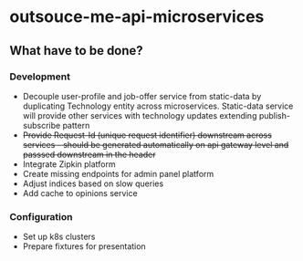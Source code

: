 # outsouce-me-api-microservices

## What have to be done?

### Development

- Decouple user-profile and job-offer service from static-data by duplicating Technology entity across microservices. Static-data service will provide other
  services with technology updates extending publish-subscribe pattern
- <s> Provide Request-Id (unique request identifier) downstream across services - should be generated automatically on api gateway level and passsed downstream in
  the header </s>
- Integrate Zipkin platform
- Create missing endpoints for admin panel platform
- Adjust indices based on slow queries
- Add cache to opinions service

### Configuration

- Set up k8s clusters
- Prepare fixtures for presentation